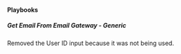 
#### Playbooks

##### Get Email From Email Gateway - Generic

Removed the User ID input because it was not being used.
